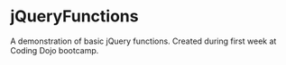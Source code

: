 # jQueryFunctions

A demonstration of basic jQuery functions.
Created during first week at Coding Dojo bootcamp.
